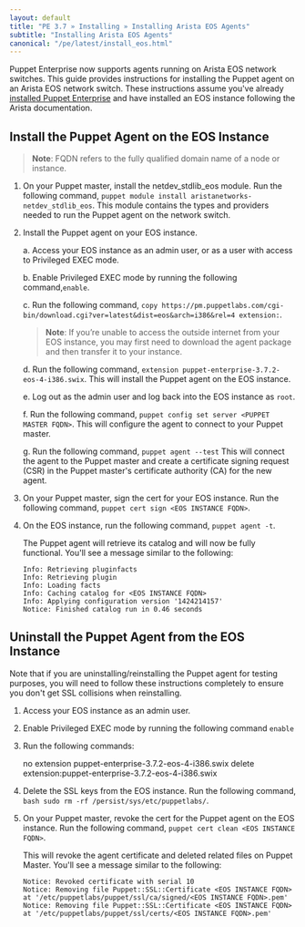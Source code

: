 ```yaml
---
layout: default
title: "PE 3.7 » Installing » Installing Arista EOS Agents"
subtitle: "Installing Arista EOS Agents"
canonical: "/pe/latest/install_eos.html"
---
```


Puppet Enterprise now supports agents running on Arista EOS network switches. This guide  provides instructions for installing the Puppet agent on an Arista EOS network switch. These instructions assume you've already [installed Puppet Enterprise](./install_basic.html) and have installed an EOS instance following the Arista documentation. 


## Install the Puppet Agent on the EOS Instance

>**Note**: FQDN refers to the fully qualified domain name of a node or instance. 

1. On your Puppet master, install the netdev_stdlib_eos module. Run the following command, `puppet module install aristanetworks-netdev_stdlib_eos`. This module contains the types and providers needed to run the Puppet agent on the network switch. 

2. Install the Puppet agent on your EOS instance. 

   a. Access your EOS instance as an admin user, or as a user with access to Privileged EXEC mode.

   b. Enable Privileged EXEC mode by running the following command,`enable`.
   
   c. Run the following command, `copy https://pm.puppetlabs.com/cgi-bin/download.cgi?ver=latest&dist=eos&arch=i386&rel=4 extension:`.

   > **Note**: If you’re unable to access the outside internet from your EOS instance, you may first need to download the agent package and then transfer it to your instance.
   
   d. Run the following command, `extension puppet-enterprise-3.7.2-eos-4-i386.swix`. This will install the Puppet agent on the EOS instance. 

   e. Log out as the admin user and log back into the EOS instance as `root`.
   
   f. Run the following command, `puppet config set server <PUPPET MASTER FQDN>`.  This will configure the agent to connect to your Puppet master.

   g. Run the following command,  `puppet agent --test` This will connect the agent to the Puppet master and create a certificate signing request (CSR) in the Puppet master's certificate authority (CA) for the new agent. 
  
3. On your Puppet master, sign the cert for your EOS instance. Run the following command, `puppet cert sign <EOS INSTANCE FQDN>`.

4. On the EOS instance, run the following command, `puppet agent -t`.

   The Puppet agent will retrieve its catalog and will now be fully functional. You'll see a message similar to the following: 

       Info: Retrieving pluginfacts
       Info: Retrieving plugin
       Info: Loading facts
       Info: Caching catalog for <EOS INSTANCE FQDN> 
       Info: Applying configuration version '1424214157'
       Notice: Finished catalog run in 0.46 seconds
    
## Uninstall the Puppet Agent from the EOS Instance

Note that if you are uninstalling/reinstalling the Puppet agent for testing purposes, you will need to follow these instructions completely to ensure you don't get SSL collisions when reinstalling. 

1. Access your EOS instance as an admin user. 
2. Enable Privileged EXEC mode by running the following command `enable`
3. Run the following commands:

      no extension puppet-enterprise-3.7.2-eos-4-i386.swix
      delete extension:puppet-enterprise-3.7.2-eos-4-i386.swix 
          
4. Delete the SSL keys from the EOS instance. Run the following command, `bash sudo rm -rf /persist/sys/etc/puppetlabs/`. 
5. On your Puppet master, revoke the cert for the Puppet agent on the EOS instance. Run the following command, `puppet cert clean <EOS INSTANCE FQDN>`. 

   This will revoke the agent certificate and deleted related files on Puppet Master. You'll see a message similar to the following: 
   
       Notice: Revoked certificate with serial 10
       Notice: Removing file Puppet::SSL::Certificate <EOS INSTANCE FQDN> at '/etc/puppetlabs/puppet/ssl/ca/signed/<EOS INSTANCE FQDN>.pem'
       Notice: Removing file Puppet::SSL::Certificate <EOS INSTANCE FQDN> at '/etc/puppetlabs/puppet/ssl/certs/<EOS INSTANCE FQDN>.pem'
